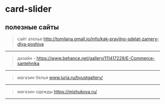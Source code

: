 # card-slider
## полезные сайты 
>сайт ателье http://tomilana.gmall.io/info/kak-pravilno-sdelat-zamery-dlya-poshiva
---
>дизайн - https://www.behance.net/gallery/111417229/E-Commerce-santehnika
---
>магазин белья www.juria.ru/byustgaltery/
---
>магазин одежды https://mishukova.ru/
---
